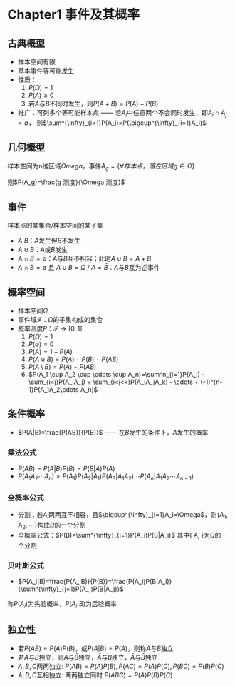 # Chapter1 事件及其概率
## 古典概型
+ 样本空间有限
+ 基本事件等可能发生
+ 性质：
    1. $P(\Omega)=1$
    2. $P(A)\geq 0$
    3. 若$A$与$B$不同时发生，则$P(A+B)=P(A)+P(B)$
+ 推广：可列多个等可能样本点 —— 若$A_i$中任意两个不会同时发生，即$A_i\cap A_j=\emptyset$，
则$\sum^{\infty}_{i=1}P(A_i)=P(\bigcup^{\infty}_{i=1}A_i)$
## 几何概型
样本空间为n维区域$Omega$，事件$A_g = \left \{ \forall 样本点，落在区域g \in \Omega \right \}$

则$P(A_g)=\frac{g 测度}{\Omega 测度}$

## 事件 
样本点的某集合/样本空间的某子集

+ $A \ B$：$A$发生但$B$不发生
+ $A \cup B$：$A$或$B$发生
+ $A \cap B = \emptyset$：$A$与$B$互不相容；此时$A \cup B = A + B$
+ $A \cap B = \emptyset$ 且 $A \cup B = \Omega$ / $A = \bar{B}$：$A$与$B$互为逆事件

## 概率空间
+ 样本空间$\Omega$
+ 事件域$\mathcal{F}$：$\Omega$的子集构成的集合
+ 概率测度$P$：$\mathcal{F} \rightarrow [0, 1]$
    1. $P(\Omega)=1$
    2. $P(\emptyset)=0$
    3. $P(\bar{A})=1-P(A)$
    4. $P(A \cup B)=P(A)+P(B)-P(AB)$
    5. $P(A \setminus B)=P(A)-P(AB)$
    6. $P(A_1 \cup A_2 \cup \cdots \cup A_n)=\sum^n_{i=1}P(A_i) - \sum_{i<j}P(A_iA_j) + \sum_{i<j<k}P(A_iA_jA_k) - \cdots + (-1)^{n-1}P(A_1A_2\cdots A_n)$

## 条件概率
+ $P(A|B)=\frac{P(AB)}{P(B)}$ —— 在$B$发生的条件下，$A$发生的概率

### 乘法公式

+ $P(AB)=P(A|B)P(B)=P(B|A)P(A)$
+ $P(A_1A_2\cdots A_n)=P(A_1)P(A_2|A_1)P(A_3|A_1A_2)\cdots P(A_n|A_1A_2\cdots A_{n-1})$

### 全概率公式

+ 分割：若$A_i$两两互不相容，且$\bigcup^{\infty}_{i=1}A_i=\Omega$，则$\left \{ A_1, A_2, \cdots \right \}$构成$\Omega$的一个分割
+ 全概率公式：$P(B)=\sum^{\infty}_{i=1}P(A_i)P(B|A_i)$
其中{ $A_i$ }为$\Omega$的一个分割

### 贝叶斯公式

+ $P(A_i|B)=\frac{P(A_iB)}{P(B)}=\frac{P(A_i)P(B|A_i)}{\sum^{\infty}_{j=1}P(A_j)P(B|A_j)}$

称$P(A_i)$为先验概率，$P(A_i|B)$为后验概率

## 独立性
+ 若$P(AB)=P(A)P(B)$，或$P(A|B)=P(A)$，则称$A$与$B$独立
+ 若$A$与$B$独立，则$A$与$\bar{B}$独立，$\bar{A}$与$B$独立，$\bar{A}$与$\bar{B}$独立
+ $A, B, C$两两独立: $P(AB)=P(A)P(B), P(AC)=P(A)P(C), P(BC)=P(B)P(C)$
+ $A, B, C$互相独立: 两两独立同时 $P(ABC)=P(A)P(B)P(C)$
